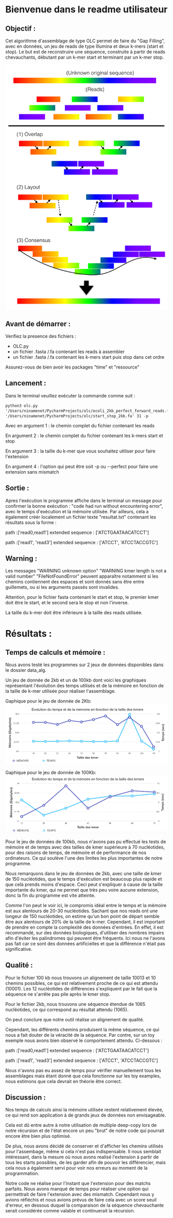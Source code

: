 # Bienvenue dans le readme utilisateur 

## Objectif :

Cet algorithme d'assemblage de type OLC permet de faire du "Gap Filling", avec en données, un jeu de reads de type Illumina et deux k-mers (start et stop). Le but est de reconstruire une séquence, construite à partir de reads chevauchants, débutant par un k-mer start et terminant par un k-mer stop.
 
 ![Image description](https://github.com/m1-bioinfo-amu-01/Algo-OLC/blob/master/OLC%2COverlap-Layout-consensus.png)

## Avant de démarrer :

Verifiez la presence des fichiers :
- OLC.py
- un fichier .fasta /.fa contenant les reads à assembler 
- un fichier .fasta /.fa contenant les k-mers start puis stop dans cet ordre

Assurez-vous de bien avoir les packages "time" et "ressource"

## Lancement :
Dans le terminal veuillez exécuter la commande comme suit :
```
python3 olc.py '/Users/ninamenet/PycharmProjects/olc/ecoli_2kb_perfect_forward_reads.fasta' '/Users/ninamenet/PycharmProjects/olc/start_stop_2kb.fa' 31 -p
```
Avec en argument 1 : le chemin complet du fichier contenant les reads

En argument 2 : le chemin complet du fichier contenant les k-mers start et stop

En argument 3 : la taille du k-mer que vous souhaitez utiliser pour faire l'extension 

En argument 4 : l'option qui peut être soit -p ou --perfect pour faire une extension sans mismatch
 
## Sortie :

Apres l'exécution le programme affiche dans le terminal un message pour confirmer la bonne exécution : "code had run without encountering error", avec le temps d'exécution et la mémoire utilisée. 
Par ailleurs, cela a également créér localement un fichier texte "resultat.txt" contenant les résultats sous la forme :

path :['read0,read1']
extended sequence : ['ATCTGAATAACATCCT']

path :['read1', 'read3']
extended sequence : ['ATCCT', 'ATCCTACCGTC']

## Warning :
Les messages "WARNING unknown option" "WARNING kmer length is not a valid number" "FileNotFoundError" peuvent apparaître notamment si les chemins contiennent des espaces et sont donnés sans être entre guillemets, ou si les arguments passés sont invalides.

Attention, pour le fichier fasta contenant le start et stop, le premier kmer doit être le start, et le second sera le stop et non l'inverse. 

La taille du k-mer doit être inférieure à la taille des reads utilisée.

# Résultats :

## Temps de calculs et mémoire :

Nous avons testé les programmes sur 2 jeux de données disponibles dans le dossier data_alg.

Un jeu de donnée de 2kb et un de 100kb dont voici les graphiques représentant l'évolution des temps utilisés et de la mémoire en fonction de la taille de k-mer utilisée pour réaliser l'assemblage.

Gaphique pour le jeu de donnée de 2Kb:
![Image description](https://github.com/m1-bioinfo-amu-01/Algo-OLC/blob/master/2kb.png)

Gaphique pour le jeu de donnée de 100Kb:
![Image description](https://github.com/m1-bioinfo-amu-01/Algo-OLC/blob/master/100kb.png)


Pour le jeu de données de 100kb, nous n'avons pas pu effectué les tests de mémoire et de temps avec des tailles de kmer supérieure à 70 nucléotides, pour des raisons de temps, de mémoire et de performance de nos ordinateurs. Ce qui soulève l'une des limites les plus importantes de notre programme.

Nous remarquons dans le jeu de données de 2kb, avec une taille de kmer de 150 nucléotides, que le temps d'exécution est beaucoup plus rapide et que celà prends moins d'espace. Ceci peut s'expliquer à cause de la taille importante du kmer, qui ne permet que très peu voire aucune extension, donc la fin du programme est vite atteinte. 

Comme l'on peut le voir ici, le compromis idéal entre le temps et la mémoire est aux alentours de 20-30 nucléotides. 
Sachant que nos reads ont une longeur de 150 nucléotides, on estime qu'un bon point de départ semble être aux alentours de 20% de la taille de k-mer. 
Cependant, il est important de prendre en compte la complexité des données d'entrées. En effet, il est recommandé, sur des données biologiques, d'utiliser des nombres impairs afin d'éviter les palindromes qui peuvent être fréquents. Ici nous ne l'avons pas fait car ce sont des données artificielles et que la différence n'était pas significative.

## Qualité :
Pour le fichier 100 kb nous trouvons un alignement de taille 10013 et 10 chemins possibles, ce qui est relativement proche de ce qui est attendu (10001). Les 12 nucléotides de différences s'expliquent par le fait que la séquence ne s'arrête pas pile après le kmer stop.

Pour le fichier 2kb, nous trouvons une séquence étendue de 1065 nucléotides, ce qui correspond au résultat attendu (1065).

On peut conclure que notre outil réalise un alignement de qualité.

Cependant, les différents chemins produisent la même séquence, ce qui nous a fait douter de la véracité de la séquence. Par contre, sur un toy exemple nous avons bien observé le comportement attendu. Ci-dessous :

path :['read0,read1']
extended sequence : ['ATCTGAATAACATCCT']

path :['read1', 'read3']
extended sequence : ['ATCCT', 'ATCCTACCGTC']

Nous n'avons pas eu assez de temps pour vérifier manuellement tous les assemblages mais étant donné que cela fonctionne sur les toy examples, nous estimons que cela devrait en théorie être correct.

## Discussion :

Nos temps de calculs ainsi la mémoire utilisée restent relativement élevée, ce qui rend son application à de grands jeux de données non envisageable.

Cela est dû entre autre à notre utilisation de multiple deep-copy lors de notre récursion et de l'état encore un peu "brut" de notre code qui pourrait encore être bien plus optimisé.

De plus, nous avons décidé de conserver et d'afficher les chemins utilisés pour l'assembage, même si cela n'est pas indispensable. Il nous semblait intéressant, dans la mesure où nous avons realisé l'extension à partir de tous les starts possibles, de les garder afin de pouvoir les différencier, mais cela nous a également servi pour voir nos erreurs au moment de la programmation.

Notre code ne réalise pour l'instant que l'extension pour des matchs parfaits. Nous avons manqué de temps pour réaliser une option qui permettrait de faire l'extension avec des mismatch. Cependant nous y avions réfléchis et nous avions prévus de faire cela avec un score seuil d'erreur, en dessous duquel la comparaison de la séquence chevauchante serait considérée comme valable et continuerait la récursion.

